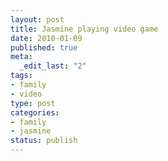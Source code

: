 ```yaml
--- 
layout: post
title: Jasmine playing video game
date: 2010-01-09
published: true
meta: 
  _edit_last: "2"
tags: 
- family
- video
type: post
categories: 
- family
- jasmine
status: publish
---
```

<div class="posterous_autopost"></div>
